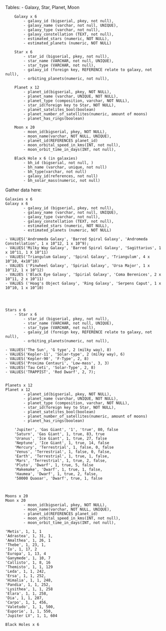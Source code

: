 
Tables: 
	- Galaxy, Star, Planet, Moon

		Galaxy x 6
			- galaxy_id (bigserial, pkey, not null), 
			- galaxy_name (varchar, not null, UNIQUE),
			- galaxy_type (varchar, not null),
			- galaxy_constellation (TEXT, not null), 
			- estimated_stars (numeric, NOT NULL), 
			- estimated_planets (numeric, NOT NULL) 

		Star x 6
			- star_id (bigserial, pkey, not null), 
			- star_name (VARCHAR, not null, UNIQUE), 
			- star_type (VARCHAR, not null), 
			- galaxy_id (foreign key, REFERENCE relate to galaxy, not null), 
			- orbiting_planets(numeric, not null),  

		Planet x 12
			- planet_id(bigserial, pkey, NOT NULL), 
			- planet_name (varchar, UNIQUE, NOT NULL), 
			- planet_type (composition, varchar, NOT NULL), 
			- star_id(foreign key to Star, NOT NULL),
			- planet_satelites_bool(boolean)
			- planet_number_of_satellites(numeric, amount of moons)
			- planet_has_rings(boolean)

		Moon x 20
			- moon_id(bigserial, pkey, NOT NULL),
			- moon_name(varchar, NOT NULL, UNIQUE),
			- planet_id(REFERENCES planet_id)
			- moon_orbital_speed_in_kms(INT, not null),
			- moon_orbit_time_in_days(INT, not null),

		Black Hole x 6 (in galaxies)
			- bh_id (bigserial, not null, )
			- bh_name (varchar, unique, not null)
			- bh_type(varchar, not null)
			- galaxy_id(references, not null)
			- bh_solar_mass(numeric, not null)



Gather data here:

	Galaxies x 6
	Galaxy x 6
			- galaxy_id (bigserial, pkey, not null), 
			- galaxy_name (varchar, not null, UNIQUE),
			- galaxy_type (varchar, not null),
			- galaxy_constellation (TEXT, not null), 
			- estimated_stars (numeric, NOT NULL), 
			- estimated_planets (numeric, NOT NULL) 

	- VALUES('Andromeda Galaxy', 'Barred Spiral Galaxy', 'Andromeda Constellation', 1 x 10^12, 1 x 10^9);
	- VALUES('Milky Way Galaxy', 'Barred Spiral Galaxy', 'Sagittarius', 1 x 10^11, 1 X 10^11)
	- VALUES('Triangulum Galaxy', 'Spiral Galaxy', 'Triangulum', 4 x 10^10, 4x10^10)
	- VALUES ('Pinwheel Galaxy', 'Spirial Galaxy', 'Ursa Major', 1 x 10^12, 1 x 10^12)
	- VALUES ('Black Eye Galaxy', 'Spirial Galaxy', 'Coma Berenices', 2 x 10^11, 2 x 10^11)
	- VALUES ('Hoag's Object Galaxy', 'Ring Galaxy', 'Serpens Caput', 1 x 10^10, 1 x 10^10)




	Stars x 6
		- Star x 6
			- star_id (bigserial, pkey, not null), 
			- star_name (VARCHAR, not null, UNIQUE), 
			- star_type (VARCHAR, not null), 
			- galaxy_id (foreign key, REFERENCE relate to galaxy, not null), 
			- orbiting_planets(numeric, not null), 

	- VALUES('The Sun', 'G type', 2 (milky way), 8)
	- VALUES('Kepler-11', 'Solar-type', 2 (milky way), 6)
	- VALUES('Kepler-90', 'F-Type', 2, 8)
	- VALUES('Proxima Centauri', 'Low-mass', 3, 3)
	- VALUES('Tau Ceti', 'Solar-Type', 2, 8)
	- VALUES('TRAPPIST', 'Red Dwarf', 2, 7);


	Planets x 12
	Planet x 12
			- planet_id(bigserial, pkey, NOT NULL), 
			- planet_name (varchar, UNIQUE, NOT NULL), 
			- planet_type (composition, varchar, NOT NULL), 
			- star_id(foreign key to Star, NOT NULL),
			- planet_satelites_bool(boolean)
			- planet_number_of_satellites(numeric, amount of moons)
			- planet_has_rings(boolean)

		'Jupiter', 'Gas Giant', '1', 'true', 80, false
		'Saturn', 'Gas Giant', 1, true, 83, true
		'Uranus', 'Ice Giant', 1, true, 27, false
		'Neptune', 'Ice Giant', 1, true, 14, false
		'Mercury', 'Terrestrial', 1, false, 0, false 
		'Venus', 'Terrestrial', 1, false, 0, false,
		'Earth', 'Terrestrial', 1, true, 1, false,
		'Mars', 'Terrestrial', 1, true, 2, false,
		'Pluto', 'Dwarf', 1, true, 5, false 
		'Makemake', 'Dwarf', 1, true, 1, false,
		'Haumea', 'Dwarf', 1, true, 2, false,
		'50000 Quaoar', 'Dwarf', true, 1, false



	Moons x 20
	Moon x 20
			- moon_id(bigserial, pkey, NOT NULL),
			- moon_name(varchar, NOT NULL, UNIQUE),
			- planet_id(REFERENCES planet_id)
			- moon_orbital_speed_in_kms(INT, not null),
			- moon_orbit_time_in_days(INT, not null),
	
	'Metis', 1, 1, 1
	'Adrastea', 1, 31, 1,
	'Amalthea', 1, 26, 1
	'Thebe', 1, 23, 1,
	'Io', 1, 17, 2
	'Europa', 1, 13, 4
	'Ganymede', 1, 10, 7
	'Callisto', 1, 8, 16
	'Themisto', 1, 1, 129
	'Leda', 1, 1, 242,
	'Ersa', 1, 1, 252,
	'Himalia', 1, 1, 248,
	'Pandia', 1, 1, 252,
	'Lysithea', 1, 1, 258
	'Elara', 1, 1, 258,
	'Dia', 1, 1, 287,
	'Carpo', 1, 1, 456,
	'Valetudo', 1, 1, 500,
	'Euporie', 1, 1, 550,
	'Jupiter LV', 1, 1, 604

	Black Holes x 6
		





